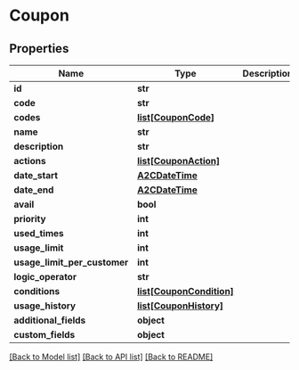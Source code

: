 # Coupon

## Properties
Name | Type | Description | Notes
------------ | ------------- | ------------- | -------------
**id** | **str** |  | [optional] 
**code** | **str** |  | [optional] 
**codes** | [**list[CouponCode]**](CouponCode.md) |  | [optional] 
**name** | **str** |  | [optional] 
**description** | **str** |  | [optional] 
**actions** | [**list[CouponAction]**](CouponAction.md) |  | [optional] 
**date_start** | [**A2CDateTime**](A2CDateTime.md) |  | [optional] 
**date_end** | [**A2CDateTime**](A2CDateTime.md) |  | [optional] 
**avail** | **bool** |  | [optional] 
**priority** | **int** |  | [optional] 
**used_times** | **int** |  | [optional] 
**usage_limit** | **int** |  | [optional] 
**usage_limit_per_customer** | **int** |  | [optional] 
**logic_operator** | **str** |  | [optional] 
**conditions** | [**list[CouponCondition]**](CouponCondition.md) |  | [optional] 
**usage_history** | [**list[CouponHistory]**](CouponHistory.md) |  | [optional] 
**additional_fields** | **object** |  | [optional] 
**custom_fields** | **object** |  | [optional] 

[[Back to Model list]](../README.md#documentation-for-models) [[Back to API list]](../README.md#documentation-for-api-endpoints) [[Back to README]](../README.md)


